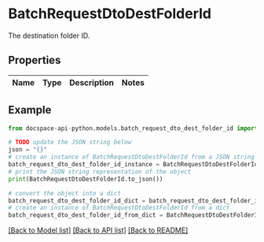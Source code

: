 # BatchRequestDtoDestFolderId
The destination folder ID.

## Properties

Name | Type | Description | Notes
------------ | ------------- | ------------- | -------------

## Example

```python
from docspace-api-python.models.batch_request_dto_dest_folder_id import BatchRequestDtoDestFolderId

# TODO update the JSON string below
json = "{}"
# create an instance of BatchRequestDtoDestFolderId from a JSON string
batch_request_dto_dest_folder_id_instance = BatchRequestDtoDestFolderId.from_json(json)
# print the JSON string representation of the object
print(BatchRequestDtoDestFolderId.to_json())

# convert the object into a dict
batch_request_dto_dest_folder_id_dict = batch_request_dto_dest_folder_id_instance.to_dict()
# create an instance of BatchRequestDtoDestFolderId from a dict
batch_request_dto_dest_folder_id_from_dict = BatchRequestDtoDestFolderId.from_dict(batch_request_dto_dest_folder_id_dict)
```
[[Back to Model list]](../README.md#documentation-for-models) [[Back to API list]](../README.md#documentation-for-api-endpoints) [[Back to README]](../README.md)


